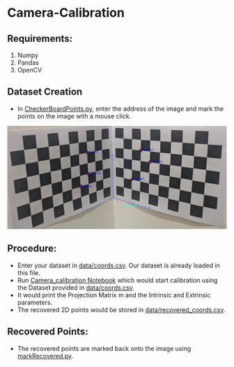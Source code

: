 # Camera-Calibration

## Requirements:
1. Numpy
2. Pandas
3. OpenCV

## Dataset Creation
- In [CheckerBoardPoints.py](./CheckerBoardPoints.py), enter the address of the image and mark the points on the image with a mouse click.

![CheckerBoard](./data/images/coords_camera.png)

## Procedure:
- Enter your dataset in [data/coords.csv](./data/coords.csv). Our dataset is already loaded in this file.
- Run [Camera_calibration Notebook](./Camera_calibration.ipynb) which would start calibration using the Dataset provided in [data/coords.csv](./data/coords.csv). 
- It would print the Projection Matrix m and the Intrinsic and Extrinsic parameters.
- The recovered 2D points would be stored in [data/recovered_coords.csv](./data/recovered_coords.csv).

## Recovered Points:
- The recovered points are marked back onto the image using [markRecovered.py](./markRecovered.py).
